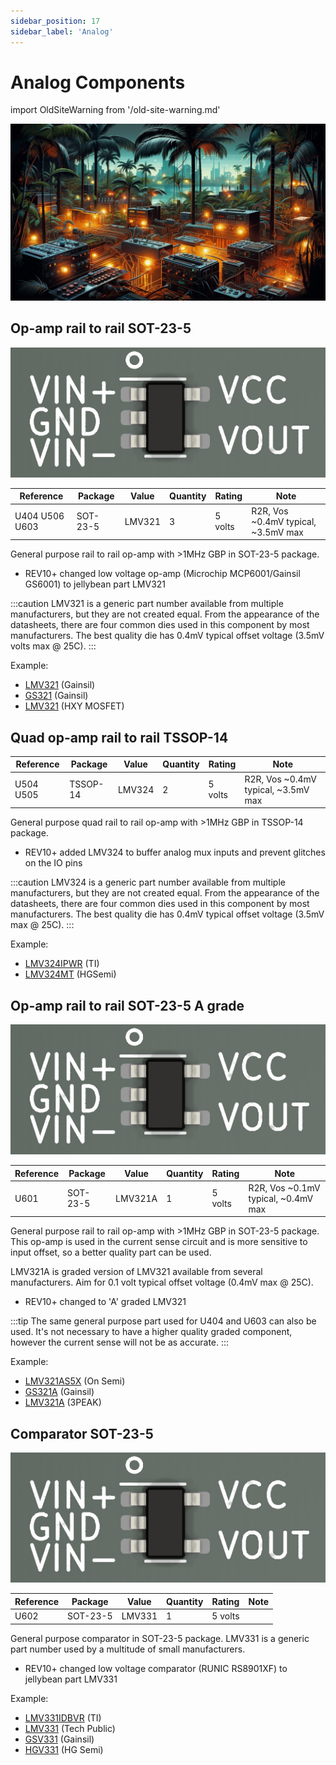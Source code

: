 ```yaml
---
sidebar_position: 17
sidebar_label: 'Analog'
---
```


# Analog Components



import OldSiteWarning from '/old-site-warning.md'

<OldSiteWarning/>




![](./img/analog.jpg)

## Op-amp rail to rail SOT-23-5

![c](./img/lmv321.png "c")

|**Reference**|**Package**|**Value**|**Quantity**|**Rating**|**Note**|
|-|-|-|-|-|-|
|U404 U506 U603|SOT-23-5|LMV321  |3  |5 volts  |R2R, Vos ~0.4mV typical, ~3.5mV max  |

General purpose rail to rail op-amp with >1MHz GBP in SOT-23-5 package. 

- REV10+ changed low voltage op-amp (Microchip MCP6001/Gainsil GS6001) to jellybean part LMV321

:::caution
LMV321 is a generic part number available from multiple manufacturers, but they are not created equal. From the appearance of the datasheets, there are four common dies used in this component by most manufacturers. The best quality die has 0.4mV typical offset voltage (3.5mV volts max @ 25C).
:::

Example:

*   [LMV321](https://item.szlcsc.com/336841.html) (Gainsil) 
*   [GS321](https://item.szlcsc.com/169043.html) (Gainsil)
*   [LMV321](https://item.szlcsc.com/7814926.html) (HXY MOSFET)

## Quad op-amp rail to rail TSSOP-14

|**Reference**|**Package**|**Value**|**Quantity**|**Rating**|**Note**|
|-|-|-|-|-|-|
|U504 U505|TSSOP-14|LMV324 |2  |5 volts  |R2R, Vos ~0.4mV typical, ~3.5mV max  |

General purpose quad rail to rail op-amp with >1MHz GBP in TSSOP-14 package. 

- REV10+ added LMV324 to buffer analog mux inputs and prevent glitches on the IO pins

:::caution
LMV324 is a generic part number available from multiple manufacturers, but they are not created equal. From the appearance of the datasheets, there are four common dies used in this component by most manufacturers. The best quality die has 0.4mV typical offset voltage (3.5mV max @ 25C).
:::

Example:

*   [LMV324IPWR](https://item.szlcsc.com/381452.html) (TI) 
*   [LMV324MT](https://item.szlcsc.com/3498017.html) (HGSemi)

## Op-amp rail to rail SOT-23-5 A grade

![c](./img/lmv321.png "c")

|**Reference**|**Package**|**Value**|**Quantity**|**Rating**|**Note**|
|-|-|-|-|-|-|
|U601|SOT-23-5|LMV321A  |1  |5 volts  |R2R, Vos ~0.1mV typical, ~0.4mV max  |

General purpose rail to rail op-amp with >1MHz GBP in SOT-23-5 package. This op-amp is used in the current sense circuit and is more sensitive to input offset, so a better quality part can be used.

LMV321A is graded version of LMV321 available from several manufacturers. Aim for 0.1 volt typical offset voltage (0.4mV max @ 25C).

- REV10+ changed to 'A' graded LMV321

:::tip
The same general purpose part used for U404 and U603 can also be used. It's not necessary to have a higher quality graded component, however the current sense will not be as accurate.
:::

Example:

*   [LMV321AS5X](https://item.szlcsc.com/165892.html) (On Semi) 
*   [GS321A](https://item.szlcsc.com/427641.html) (Gainsil)
*   [LMV321A](https://item.szlcsc.com/3027065.html) (3PEAK)

## Comparator SOT-23-5

![6](./img/lmv331.png "6")

|**Reference**|**Package**|**Value**|**Quantity**|**Rating**|**Note**|
|-|-|-|-|-|-|
|U602  |SOT-23-5|LMV331|1  |5 volts  | 

General purpose comparator in SOT-23-5 package. LMV331 is a generic part number used by a multitude of small manufacturers.

- REV10+ changed low voltage comparator (RUNIC RS8901XF) to jellybean part LMV331

Example:

*   [LMV331IDBVR](https://item.szlcsc.com/35702.html) (TI)
*   [LMV331](https://item.szlcsc.com/8395212.html) (Tech Public)
*   [GSV331](https://item.szlcsc.com/3256341.html) (Gainsil)
*   [HGV331](https://item.szlcsc.com/5691724.html) (HG Semi)